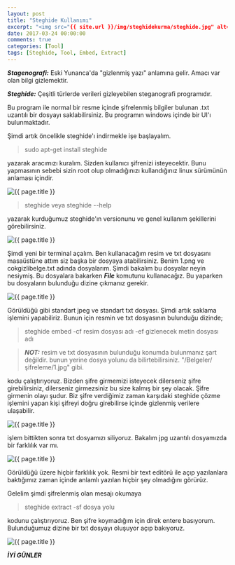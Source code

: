 ```yaml
---
layout: post
title: "Steghide Kullanımı"
excerpt: "<img src="{{ site.url }}/img/steghidekurma/steghide.jpg" alt="{{ page.title }}"/>"
date: 2017-03-24 00:00:00
comments: true
categories: [Tool]
tags: [Steghide, Tool, Embed, Extract]
---
```


***Stagenografi:*** Eski Yunanca'da "gizlenmiş yazı" anlamına gelir. Amacı var olan bilgi gizlemektir.

***Steghide:*** Çeşitli türlerde verileri gizleyebilen steganografi programıdır.

Bu program ile normal bir resme içinde şifrelenmiş bilgiler bulunan .txt uzantılı bir dosyayı saklabilirsiniz. Bu programın windows içinde bir UI'ı bulunmaktadır.

Şimdi artık öncelikle steghide'ı indirmekle işe başlayalım.

> sudo apt-get install steghide

yazarak aracımızı kuralım. Sizden kullanıcı şifrenizi isteyecektir. Bunu yapmasının sebebi sizin root olup olmadığınızı kullandığınız linux sürümünün anlaması içindir.

<img src="{{ site.url }}/img/steghidekurma/steghidekur1.jpg" alt="{{ page.title }}">

> steghide veya steghide --help

yazarak kurduğumuz steghide'ın versionunu ve genel kullanım şekillerini görebilirsiniz.

<img src="{{ site.url }}/img/steghidekurma/steghidekur2.jpg" alt="{{ page.title }}">

Şimdi yeni bir terminal açalım. Ben kullanacağım resim ve txt dosyasını masaüstüne attım siz başka bir dosyaya atabilirsiniz. Benim 1.png ve cokgizlibelge.txt adında dosyalarım. Şimdi bakalım bu dosyalar neyin nesiymiş. Bu dosyalara bakarken ***File*** komutunu kullanacağız. Bu yaparken bu dosyaların bulunduğu dizine çıkmanız gerekir.

<img src="{{ site.url }}/img/steghidekurma/steghidekur3.jpg" alt="{{ page.title }}">

Görüldüğü gibi standart jpeg ve standart txt dosyası. Şimdi artık saklama işlemini yapabiliriz. Bunun için resmin ve txt dosyasının bulunduğu dizinde;

> steghide embed -cf resim dosyası adı -ef gizlenecek metin dosyası adı

> ***NOT:*** resim ve txt dosyasının bulunduğu konumda bulunmanız şart değildir. bunun yerine dosya yolunu da bilirtebilirsiniz. "/Belgeler/şifreleme/1.jpg" gibi.

kodu çalıştırıyoruz. Bizden şifre girmemizi isteyecek dilerseniz şifre girebilirsiniz, dilerseniz girmezsiniz bu size kalmış bir şey olacak. Şifre girmenin olayı şudur. Biz şifre verdiğimiz zaman karşıdaki steghide çözme işlemini yapan kişi şifreyi doğru girebilirse içinde gizlenmiş verilere ulaşabilir.

<img src="{{ site.url }}/img/steghidekurma/steghidekur4.jpg" alt="{{ page.title }}">

işlem bittikten sonra txt dosyamızı siliyoruz. Bakalım jpg uzantılı dosyamızda bir farklılık var mı.

<img src="{{ site.url }}/img/steghidekurma/steghidekur5.jpg" alt="{{ page.title }}">

Görüldüğü üzere hiçbir farklılık yok. Resmi bir text editörü ile açıp yazılanlara baktığımız zaman içinde anlamlı yazılan hiçbir şey olmadığını görürüz.

Gelelim şimdi şifrelenmiş olan mesajı okumaya

> steghide extract -sf dosya yolu

kodunu çalıştırıyoruz. Ben şifre koymadığım için direk entere basıyorum. Bulunduğumuz dizine bir txt dosyayı oluşuyor açıp bakıyoruz.

<img src="{{ site.url }}/img/steghidekurma/steghidekur6.jpg" alt="{{ page.title }}">

***İYİ GÜNLER***
